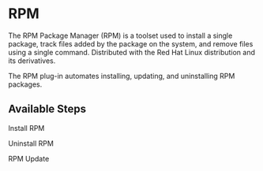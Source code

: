 
# RPM

The RPM Package Manager (RPM) is a toolset used to install a single package, track files added by the package on the system, and remove files using a single command. Distributed with the Red Hat Linux distribution and its derivatives.

The RPM plug-in automates installing, updating, and uninstalling RPM packages.


## Available Steps

Install RPM 

Uninstall RPM

RPM Update


